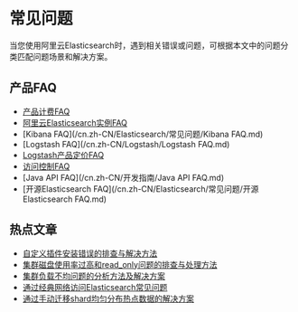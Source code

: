 # 常见问题

当您使用阿里云Elasticsearch时，遇到相关错误或问题，可根据本文中的问题分类匹配问题场景和解决方案。

## 产品FAQ

-   [产品计费FAQ](/cn.zh-CN/产品定价/产品定价FAQ.md)
-   [阿里云Elasticsearch实例FAQ](/cn.zh-CN/Elasticsearch/常见问题/阿里云Elasticsearch实例FAQ.md)
-   [Kibana FAQ](/cn.zh-CN/Elasticsearch/常见问题/Kibana FAQ.md)
-   [Logstash FAQ](/cn.zh-CN/Logstash/Logstash FAQ.md)
-   [Logstash产品定价FAQ](/cn.zh-CN/Logstash/产品定价/Logstash产品定价FAQ.md)
-   [访问控制FAQ](/cn.zh-CN/访问控制/访问控制FAQ.md)
-   [Java API FAQ](/cn.zh-CN/开发指南/Java API FAQ.md)
-   [开源Elasticsearch FAQ](/cn.zh-CN/Elasticsearch/常见问题/开源Elasticsearch FAQ.md)

## 热点文章

-   [自定义插件安装错误的排查与解决方法](/cn.zh-CN/Elasticsearch/常见问题/自定义插件安装错误的排查与解决方法.md)
-   [集群磁盘使用率过高和read\_only问题的排查与处理方法]()
-   [集群负载不均问题的分析方法及解决方案]()
-   [通过经典网络访问Elasticsearch常见问题](/cn.zh-CN/Elasticsearch/常见问题/通过经典网络访问ES常见问题.md)
-   [通过手动迁移shard均匀分布热点数据的解决方案]()


